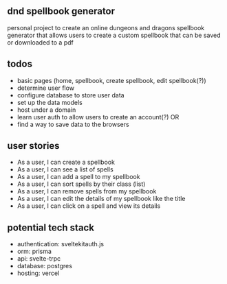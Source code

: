 ## dnd spellbook generator

personal project to create an online dungeons and dragons spellbook generator that allows users to create a custom spellbook that can be saved or downloaded to a pdf

## todos

- basic pages (home, spellbook, create spellbook, edit spellbook(?))
- determine user flow
- configure database to store user data
- set up the data models
- host under a domain
- learn user auth to allow users to create an account(?) OR
- find a way to save data to the browsers

## user stories

- As a user, I can create a spellbook
- As a user, I can see a list of spells
- As a user, I can add a spell to my spellbook
- As a user, I can sort spells by their class (list)
- As a user, I can remove spells from my spellbook
- As a user, I can edit the details of my spellbook like the title
- As a user, I can click on a spell and view its details

## potential tech stack

- authentication: sveltekitauth.js
- orm: prisma
- api: svelte-trpc
- database: postgres
- hosting: vercel
